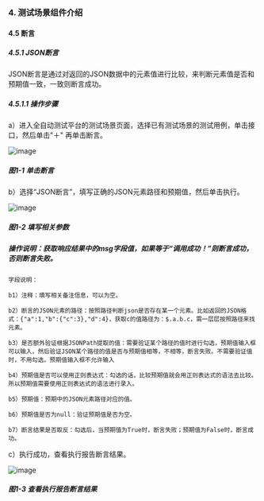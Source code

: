 ### 4. 测试场景组件介绍

#### 4.5 断言

##### 4.5.1 JSON断言

JSON断言是通过对返回的JSON数据中的元素值进行比较，来判断元素值是否和预期值一致，一致则断言成功。

##### 4.5.1.1 操作步骤

a）进入全自动测试平台的测试场景页面，选择已有测试场景的测试用例，单击接口，然后单击"＋" 再单击断言。

![image](https://user-images.githubusercontent.com/79617492/192465825-620230b1-25c6-40c8-865a-81f8652f0e15.png)

##### 图1-1 单击断言

b）选择“JSON断言”，填写正确的JSON元素路径和预期值，然后单击执行。

![image](https://user-images.githubusercontent.com/79617492/192465838-313fc6cf-088e-466e-a095-48de9b7c1e7d.png)

##### 图1-2 填写相关参数

##### 操作说明：获取响应结果中的msg字段值，如果等于“调用成功！”则断言成功，否则断言失败。

```
字段说明：

b1）注释：填写相关备注信息，可以为空。

b2）断言的JSON元素的路径：按照路径判断json是否存在某一个元素。比如返回的JSON格式：{"a":1,"b":{"c":3},"d":4}，获取c的值路径为：$.a.b.c，需一层层按照路径来找元素。

b3）是否额外验证根据JSONPath提取的值：需要验证某个路径的值时进行勾选，预期值输入框可以输入，然后验证JSON某个路径的值是否与预期值相等，不相等，断言失败。不需要验证值时，不用勾选，预期值输入框不允许输入

b4）预期值是否可以使用正则表达式：勾选的话，比较预期值就会用正则表达式的语法去比较。所以预期值需要使用正则表达式的语法进行录入。

b5）预期值：预期中的JSON元素路径对应的值。

b6）预期值是否为null：验证预期值是否为空。

b7）断言结果是否取反：勾选后，当预期值为True时，断言失败；预期值为False时，断言成功。

```

c）执行成功，查看执行报告断言结果。

![image](https://user-images.githubusercontent.com/79617492/192465868-0474bcb5-ecc2-4148-81a9-ef74eee7974b.png)

##### 图1-3 查看执行报告断言结果
